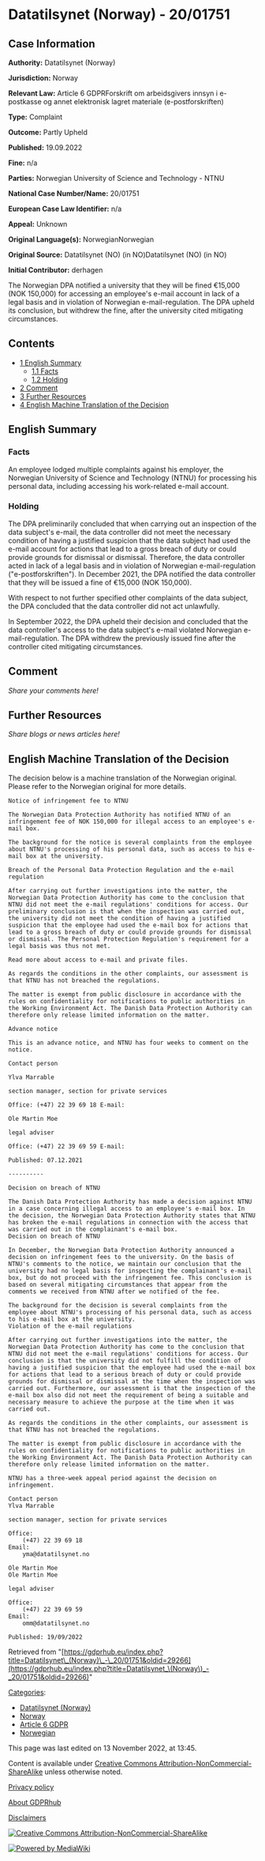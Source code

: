# Datatilsynet (Norway) - 20/01751

## Case Information

**Authority:** Datatilsynet (Norway)

**Jurisdiction:** Norway

**Relevant Law:** Article 6 GDPRForskrift om arbeidsgivers innsyn i e-postkasse og annet elektronisk lagret materiale (e-postforskriften)

**Type:** Complaint

**Outcome:** Partly Upheld

**Published:** 19.09.2022

**Fine:** n/a

**Parties:** Norwegian University of Science and Technology - NTNU

**National Case Number/Name:** 20/01751

**European Case Law Identifier:** n/a

**Appeal:** Unknown

**Original Language(s):** NorwegianNorwegian

**Original Source:** Datatilsynet (NO) (in NO)Datatilsynet (NO) (in NO)

**Initial Contributor:** derhagen

The Norwegian DPA notified a university that they will be fined €15,000 (NOK 150,000) for accessing an employee's e-mail account in lack of a legal basis and in violation of Norwegian e-mail-regulation. The DPA upheld its conclusion, but withdrew the fine, after the university cited mitigating circumstances.

## Contents

*   [1 English Summary](#English_Summary)
    *   [1.1 Facts](#Facts)
    *   [1.2 Holding](#Holding)
*   [2 Comment](#Comment)
*   [3 Further Resources](#Further_Resources)
*   [4 English Machine Translation of the Decision](#English_Machine_Translation_of_the_Decision)

## English Summary

### Facts

An employee lodged multiple complaints against his employer, the Norwegian University of Science and Technology (NTNU) for processing his personal data, including accessing his work-related e-mail account.

### Holding

The DPA preliminarily concluded that when carrying out an inspection of the data subject's e-mail, the data controller did not meet the necessary condition of having a justified suspicion that the data subject had used the e-mail account for actions that lead to a gross breach of duty or could provide grounds for dismissal or dismissal. Therefore, the data controller acted in lack of a legal basis and in violation of Norwegian e-mail-regulation ("e-postforskriften"). In December 2021, the DPA notified the data controller that they will be issued a fine of €15,000 (NOK 150,000).

With respect to not further specified other complaints of the data subject, the DPA concluded that the data controller did not act unlawfully.

In September 2022, the DPA upheld their decision and concluded that the data controller's access to the data subject's e-mail violated Norwegian e-mail-regulation. The DPA withdrew the previously issued fine after the controller cited mitigating circumstances.

## Comment

_Share your comments here!_

## Further Resources

_Share blogs or news articles here!_

## English Machine Translation of the Decision

The decision below is a machine translation of the Norwegian original. Please refer to the Norwegian original for more details.

```
Notice of infringement fee to NTNU

The Norwegian Data Protection Authority has notified NTNU of an infringement fee of NOK 150,000 for illegal access to an employee's e-mail box.

The background for the notice is several complaints from the employee about NTNU's processing of his personal data, such as access to his e-mail box at the university.

Breach of the Personal Data Protection Regulation and the e-mail regulation

After carrying out further investigations into the matter, the Norwegian Data Protection Authority has come to the conclusion that NTNU did not meet the e-mail regulations' conditions for access. Our preliminary conclusion is that when the inspection was carried out, the university did not meet the condition of having a justified suspicion that the employee had used the e-mail box for actions that lead to a gross breach of duty or could provide grounds for dismissal or dismissal. The Personal Protection Regulation's requirement for a legal basis was thus not met.

Read more about access to e-mail and private files.

As regards the conditions in the other complaints, our assessment is that NTNU has not breached the regulations.

The matter is exempt from public disclosure in accordance with the rules on confidentiality for notifications to public authorities in the Working Environment Act. The Danish Data Protection Authority can therefore only release limited information on the matter.

Advance notice

This is an advance notice, and NTNU has four weeks to comment on the notice.

Contact person

Ylva Marrable

section manager, section for private services

Office: (+47) 22 39 69 18 E-mail:

Ole Martin Moe

legal adviser

Office: (+47) 22 39 69 59 E-mail:

Published: 07.12.2021

----------

Decision on breach of NTNU

The Danish Data Protection Authority has made a decision against NTNU in a case concerning illegal access to an employee's e-mail box. In the decision, the Norwegian Data Protection Authority states that NTNU has broken the e-mail regulations in connection with the access that was carried out in the complainant's e-mail box.
Decision on breach of NTNU

In December, the Norwegian Data Protection Authority announced a decision on infringement fees to the university. On the basis of NTNU's comments to the notice, we maintain our conclusion that the university had no legal basis for inspecting the complainant's e-mail box, but do not proceed with the infringement fee. This conclusion is based on several mitigating circumstances that appear from the comments we received from NTNU after we notified of the fee.

The background for the decision is several complaints from the employee about NTNU's processing of his personal data, such as access to his e-mail box at the university.
Violation of the e-mail regulations

After carrying out further investigations into the matter, the Norwegian Data Protection Authority has come to the conclusion that NTNU did not meet the e-mail regulations' conditions for access. Our conclusion is that the university did not fulfill the condition of having a justified suspicion that the employee had used the e-mail box for actions that lead to a serious breach of duty or could provide grounds for dismissal or dismissal at the time when the inspection was carried out. Furthermore, our assessment is that the inspection of the e-mail box also did not meet the requirement of being a suitable and necessary measure to achieve the purpose at the time when it was carried out.

As regards the conditions in the other complaints, our assessment is that NTNU has not breached the regulations.

The matter is exempt from public disclosure in accordance with the rules on confidentiality for notifications to public authorities in the Working Environment Act. The Danish Data Protection Authority can therefore only release limited information on the matter.

NTNU has a three-week appeal period against the decision on infringement.

Contact person
Ylva Marrable

section manager, section for private services

Office:
    (+47) 22 39 69 18
Email:
    yma@datatilsynet.no

Ole Martin Moe
Ole Martin Moe

legal adviser

Office:
    (+47) 22 39 69 59
Email:
    omm@datatilsynet.no

Published: 19/09/2022

```

Retrieved from "[https://gdprhub.eu/index.php?title=Datatilsynet\_(Norway)\_-\_20/01751&oldid=29266](https://gdprhub.eu/index.php?title=Datatilsynet_\(Norway\)_-_20/01751&oldid=29266)"

[Categories](/index.php?title=Special:Categories "Special:Categories"):

*   [Datatilsynet (Norway)](/index.php?title=Category:Datatilsynet_\(Norway\) "Category:Datatilsynet (Norway)")
*   [Norway](/index.php?title=Category:Norway "Category:Norway")
*   [Article 6 GDPR](/index.php?title=Category:Article_6_GDPR "Category:Article 6 GDPR")
*   [Norwegian](/index.php?title=Category:Norwegian "Category:Norwegian")

This page was last edited on 13 November 2022, at 13:45.

Content is available under [Creative Commons Attribution-NonCommercial-ShareAlike](https://creativecommons.org/licenses/by-nc-sa/4.0/) unless otherwise noted.

[Privacy policy](/index.php?title=GDPRhub:Privacy_policy)

[About GDPRhub](/index.php?title=GDPRhub:About)

[Disclaimers](/index.php?title=GDPRhub:General_disclaimer)

[![Creative Commons Attribution-NonCommercial-ShareAlike](/resources/assets/licenses/cc-by-nc-sa.png)](https://creativecommons.org/licenses/by-nc-sa/4.0/)

[![Powered by MediaWiki](/resources/assets/poweredby_mediawiki_88x31.png)](https://www.mediawiki.org/)